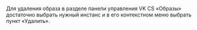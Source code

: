 Для удаления образа в разделе панели управления VK CS «Образы» достаточно выбрать нужный инстанс и в его контекстном меню выбрать пункт «Удалить».
